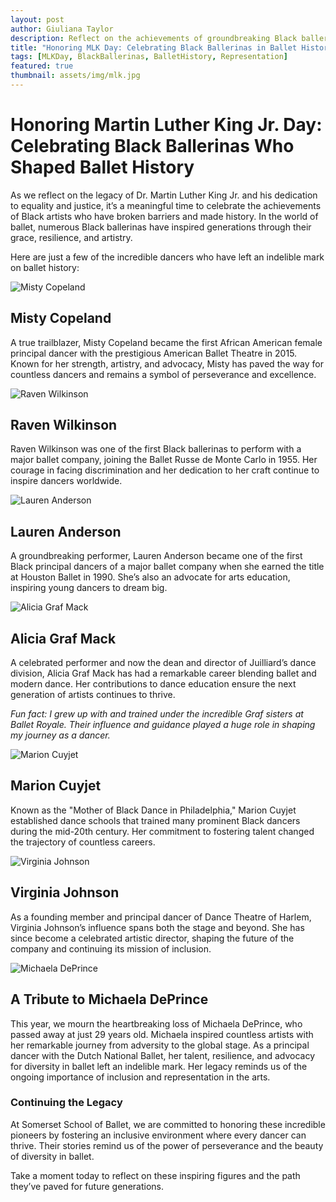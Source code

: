 ```yaml
---
layout: post
author: Giuliana Taylor
description: Reflect on the achievements of groundbreaking Black ballerinas who shaped ballet history and inspired generations, as we honor Dr. Martin Luther King Jr.'s legacy of equality.
title: "Honoring MLK Day: Celebrating Black Ballerinas in Ballet History"
tags: [MLKDay, BlackBallerinas, BalletHistory, Representation]
featured: true
thumbnail: assets/img/mlk.jpg
---
```


# Honoring Martin Luther King Jr. Day: Celebrating Black Ballerinas Who Shaped Ballet History

As we reflect on the legacy of Dr. Martin Luther King Jr. and his dedication to equality and justice, it’s a meaningful time to celebrate the achievements of Black artists who have broken barriers and made history. In the world of ballet, numerous Black ballerinas have inspired generations through their grace, resilience, and artistry.

Here are just a few of the incredible dancers who have left an indelible mark on ballet history:

![Misty Copeland](/assets/img/mlk/misty.jpg)
## **Misty Copeland**

A true trailblazer, Misty Copeland became the first African American female principal dancer with the prestigious American Ballet Theatre in 2015. Known for her strength, artistry, and advocacy, Misty has paved the way for countless dancers and remains a symbol of perseverance and excellence.

![Raven Wilkinson](/assets/img/mlk/raven.jpg)
## **Raven Wilkinson**

Raven Wilkinson was one of the first Black ballerinas to perform with a major ballet company, joining the Ballet Russe de Monte Carlo in 1955. Her courage in facing discrimination and her dedication to her craft continue to inspire dancers worldwide.

![Lauren Anderson](/assets/img/mlk/lauren.jpg)
## **Lauren Anderson**

A groundbreaking performer, Lauren Anderson became one of the first Black principal dancers of a major ballet company when she earned the title at Houston Ballet in 1990. She’s also an advocate for arts education, inspiring young dancers to dream big.

![Alicia Graf Mack](/assets/img/mlk/alicia_graf_mack.jpg)
## **Alicia Graf Mack**

A celebrated performer and now the dean and director of Juilliard’s dance division, Alicia Graf Mack has had a remarkable career blending ballet and modern dance. Her contributions to dance education ensure the next generation of artists continues to thrive.

*Fun fact: I grew up with and trained under the incredible Graf sisters at Ballet Royale. Their influence and guidance played a huge role in shaping my journey as a dancer.*

![Marion Cuyjet](/assets/img/mlk/marion-cuyjet.jpg)
## **Marion Cuyjet**

Known as the "Mother of Black Dance in Philadelphia," Marion Cuyjet established dance schools that trained many prominent Black dancers during the mid-20th century. Her commitment to fostering talent changed the trajectory of countless careers.

![Virginia Johnson](/assets/img/mlk/Virginia_Johnson_1983.jpeg)
## **Virginia Johnson**

As a founding member and principal dancer of Dance Theatre of Harlem, Virginia Johnson’s influence spans both the stage and beyond. She has since become a celebrated artistic director, shaping the future of the company and continuing its mission of inclusion.

![Michaela DePrince](/assets/img/mlk/michaela.jpg)
## A Tribute to Michaela DePrince

This year, we mourn the heartbreaking loss of Michaela DePrince, who passed away at just 29 years old. Michaela inspired countless artists with her remarkable journey from adversity to the global stage. As a principal dancer with the Dutch National Ballet, her talent, resilience, and advocacy for diversity in ballet left an indelible mark. Her legacy reminds us of the ongoing importance of inclusion and representation in the arts.

### Continuing the Legacy

At Somerset School of Ballet, we are committed to honoring these incredible pioneers by fostering an inclusive environment where every dancer can thrive. Their stories remind us of the power of perseverance and the beauty of diversity in ballet.

Take a moment today to reflect on these inspiring figures and the path they’ve paved for future generations.
